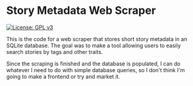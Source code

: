 # Story Metadata Web Scraper

[![License: GPL v3](https://img.shields.io/badge/License-GPLv3-blue.svg)](https://www.gnu.org/licenses/gpl-3.0)

This is the code for a web scraper that stores short story metadata in an SQLite database. The goal was to make a tool
allowing users to easily search stories by tags and other traits.

Since the scraping is finished and the database is populated, I can do whatever I need to do with simple database
queries, so I don't think I'm going to make a frontend or try and market it.